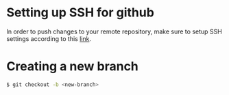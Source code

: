 # Setting up SSH for github
In order to push changes to your remote repository, make sure to setup SSH settings according to this [link](https://docs.github.com/en/authentication/connecting-to-github-with-ssh/adding-a-new-ssh-key-to-your-github-account).

# Creating a new branch

```bash
$ git checkout -b <new-branch>
```
